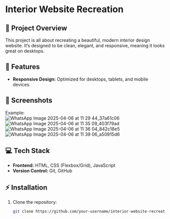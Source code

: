 # Interior Website Recreation

## 📜 Project Overview
This project is all about recreating a beautiful, modern interior design website. It’s designed to be clean, elegant, and responsive, meaning it looks great on desktops.
## 🚀 Features
- **Responsive Design:** Optimized for desktops, tablets, and mobile devices.  

## 📸 Screenshots 
Example:  
![WhatsApp Image 2025-04-06 at 11 29 44_37a61c06](https://github.com/user-attachments/assets/08fac8b6-5f0e-4fc4-af91-e27a4e51aedb)
![WhatsApp Image 2025-04-06 at 11 35 09_403f79ad](https://github.com/user-attachments/assets/e3779f6a-194b-4042-a07e-246b37418ead)
![WhatsApp Image 2025-04-06 at 11 36 04_842c18e5](https://github.com/user-attachments/assets/15e0affd-19e1-44af-8358-0888a7158816)
![WhatsApp Image 2025-04-06 at 11 39 06_a50915d6](https://github.com/user-attachments/assets/2830d424-1075-439c-847e-424ec16cfacf)



## 💻 Tech Stack
- **Frontend:** HTML, CSS (Flexbox/Grid), JavaScript    
- **Version Control:** Git, GitHub  

## ⚡ Installation
1. Clone the repository:
   ```bash
   git clone https://github.com/your-username/interior-website-recreation.git
